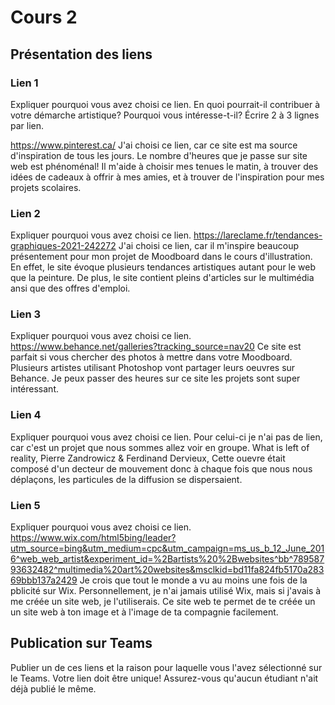 # Cours 2
## Présentation des liens

### Lien 1 
Expliquer pourquoi vous avez choisi ce lien. En quoi pourrait-il contribuer à votre démarche artistique? Pourquoi vous intéresse-t-il? Écrire 2 à 3 lignes par lien. 

https://www.pinterest.ca/
J'ai choisi ce lien, car ce site est ma source d'inspiration de tous les jours. Le nombre d'heures que je passe sur site web est phénoménal! Il m'aide à choisir mes tenues le matin, à trouver des idées de cadeaux à offrir à mes amies, et à trouver de l'inspiration pour mes projets scolaires.

### Lien 2 
Expliquer pourquoi vous avez choisi ce lien.
https://lareclame.fr/tendances-graphiques-2021-242272 
J'ai choisi ce lien, car il m'inspire beaucoup présentement pour mon projet de Moodboard dans le cours d'illustration. En effet, le site évoque plusieurs tendances artistiques autant pour le web que la peinture. De plus, le site contient pleins d'articles sur le multimédia ansi que des offres d'emploi.

### Lien 3 
Expliquer pourquoi vous avez choisi ce lien.  https://www.behance.net/galleries?tracking_source=nav20
Ce site est parfait si vous chercher des photos à mettre dans votre Moodboard. Plusieurs artistes utilisant Photoshop vont partager leurs oeuvres sur Behance. Je peux passer des heures sur ce site les projets sont super intéressant.

### Lien 4 
Expliquer pourquoi vous avez choisi ce lien. 
Pour celui-ci je n'ai pas de lien, car c'est un projet que nous sommes allez voir en groupe. What is left of reality, Pierre Zandrowicz & Ferdinand Dervieux, Cette ouevre était composé d'un decteur de mouvement donc à chaque fois que nous nous déplaçons, les particules de la diffusion se dispersaient. 
### Lien 5 
Expliquer pourquoi vous avez choisi ce lien.  https://www.wix.com/html5bing/leader?utm_source=bing&utm_medium=cpc&utm_campaign=ms_us_b_12_June_2016^web_web_artist&experiment_id=%2Bartists%20%2Bwebsites^bb^78958793632482^multimedia%20art%20websites&msclkid=bd11fa824fb5170a28369bbb137a2429 Je crois que tout le monde a vu au moins une fois de la pblicité sur Wix. Personnellement, je n'ai jamais utilisé Wix, mais si j'avais à me créée un site web, je l'utiliserais. Ce site web te permet de te créée un un site web à ton image et à l'image de ta compagnie facilement. 

## Publication sur Teams
Publier un de ces liens et la raison pour laquelle vous l'avez sélectionné sur le Teams. Votre lien doit être unique! Assurez-vous qu'aucun étudiant n'ait déjà publié le même. 
